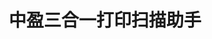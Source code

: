 ﻿---
id: 1760
title: "中盈三合一打印扫描助手"
weight: 1760
version: "1.0.12"
updateTime: "2023-09-13T10:34:07"
debName: "http://113.24.212.22:8090/upload/file/smartscanner-loongarch64.deb"
debSize: "27.6MB"
command: "/opt/apps/smartscanner/bin/smartscanner %U"
---
